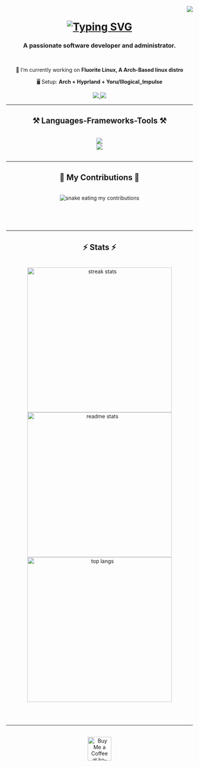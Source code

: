 <img align="right" src="https://visitor-badge.laobi.icu/badge?page_id=samvictordr.samvictordr" />

<h1 align="center">
    <a href="https://git.io/typing-svg"><img src="https://readme-typing-svg.herokuapp.com?font=Roboto&duration=3000&pause=1000&center=true&random=false&width=435&lines=Hi+There!;I'm+Sam+Victor." alt="Typing SVG" /></a>
</h1>

<h3 align="center">A passionate software developer and administrator.</h3>

<br/>

<div align="center">
 
 🔭 I’m currently working on **Fluorite Linux, A Arch-Based linux distro**

 🖥️ Setup: **Arch + Hyprland + Yoru/Illogical_Impulse**
 </div>
 
<div align="center"> 
  <a href="mailto:samvictordr@outlook.com">
    <img src="https://img.shields.io/badge/Microsoft_Outlook-0078D4?style=for-the-badge&logo=microsoft-outlook&logoColor=white)" />
  </a>
  <a href="https://samvictordr.github.io" target="_blank">
     <img src="https://img.shields.io/badge/Portfolio-%23000000.svg?style=for-the-badge&logo=firefox&logoColor=#FF7139" target="_blank" /> <!-- sqlite, safari, google-chrome are other good icon options -->
  </a>
</div>

 <hr/>
 
<h2 align="center">⚒️ Languages-Frameworks-Tools ⚒️</h2>
<br/>
<div align="center">
    <img src="https://skillicons.dev/icons?i=html,css,vscode,github,git,gitlab,flutter,rust" /> <br>
    <img src="https://skillicons.dev/icons?i=azure,bash,linux,python,c,mysql,kafka,swift,androidstudio,lua" />
</div>

<br/>
<hr/>

<div align="center">
  <h2>🐍 My Contributions 🐍</h2>
  <br>
  <img alt="snake eating my contributions" src="https://raw.githubusercontent.com/samvictordr/samvictordr/output/github-contribution-grid-snake.svg" />
  
  <br/><br/><br/>
</div>

<hr/>

<h2 align="center">⚡ Stats ⚡</h2>
<br>
<div align=center>
  <img width=390 src="https://github-readme-stats.vercel.app/api?username=samvictordr&theme=tokyonight&hide_border=true&include_all_commits=false&count_private=false" alt="streak stats"/>
  <img width=390 src="https://github-readme-streak-stats.herokuapp.com/?user=samvictordr&theme=tokyonight&hide_border=true" alt="readme stats" />
  <br/>
  <img width=390 align="center" src="https://github-readme-stats.vercel.app/api/top-langs/?username=samvictordr&theme=tokyonight&hide_border=true&include_all_commits=false&count_private=false&layout=compact" alt="top langs" />
</div>

<br/><br/>

<hr/>

<br/>

<div align="center">
<a href='https://ko-fi.com/samvictordr' target='_blank'><img height='64' style='border:0px;height:64px;' src='https://storage.ko-fi.com/cdn/kofi1.png?v=3' border='0' alt='Buy Me a Coffee at ko-fi.com' /></a>
</div>

<br/>
